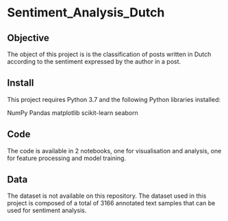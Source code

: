 # Sentiment_Analysis_Dutch

## Objective
The object of this project is is the classification of posts written in Dutch according to the sentiment expressed by the author in a post. 

## Install
This project requires Python 3.7 and the following Python libraries installed:

NumPy
Pandas
matplotlib
scikit-learn
seaborn

## Code
The code is available in 2 notebooks, one for visualisation and analysis, one for feature processing and model training.

## Data
The dataset is not available on this repository. The dataset used in this project is composed of a total of 3166 annotated text samples that can be used for sentiment analysis.
